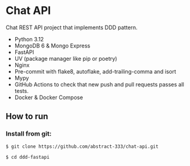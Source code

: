# Chat API

Chat REST API project that implements DDD pattern.

* Python 3.12
* MongoDB 6 & Mongo Express
* FastAPI
* UV (package manager like pip or poetry)
* Nginx
* Pre-commit with flake8, autoflake, add-trailing-comma and isort
* Mypy
* GitHub Actions to check that new push and pull requests passes all tests.
* Docker & Docker Compose

## How to run

### Install from git:

```shell
$ git clone https://github.com/abstract-333/chat-api.git

$ cd ddd-fastapi
```